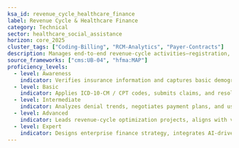 ```yaml
---
ksa_id: revenue_cycle_healthcare_finance
label: Revenue Cycle & Healthcare Finance
category: Technical
sector: healthcare_social_assistance
horizon: core_2025
cluster_tags: ["Coding-Billing", "RCM-Analytics", "Payer-Contracts"]
description: Manages end-to-end revenue-cycle activities—registration, coding, billing, collections, and denial management—to optimize cash flow and ensure regulatory compliance.
source_frameworks: ["cms:UB-04", "hfma:MAP"]
proficiency_levels:
  - level: Awareness
    indicator: Verifies insurance information and captures basic demographics accurately.
  - level: Basic
    indicator: Applies ICD-10-CM / CPT codes, submits claims, and resolves edits.
  - level: Intermediate
    indicator: Analyzes denial trends, negotiates payment plans, and uses RCM dashboards.
  - level: Advanced
    indicator: Leads revenue-cycle optimization projects, aligns with value-based contracts, and ensures audit readiness.
  - level: Expert
    indicator: Designs enterprise finance strategy, integrates AI-driven RCM tools, and mentors financial analysts.
---
```

